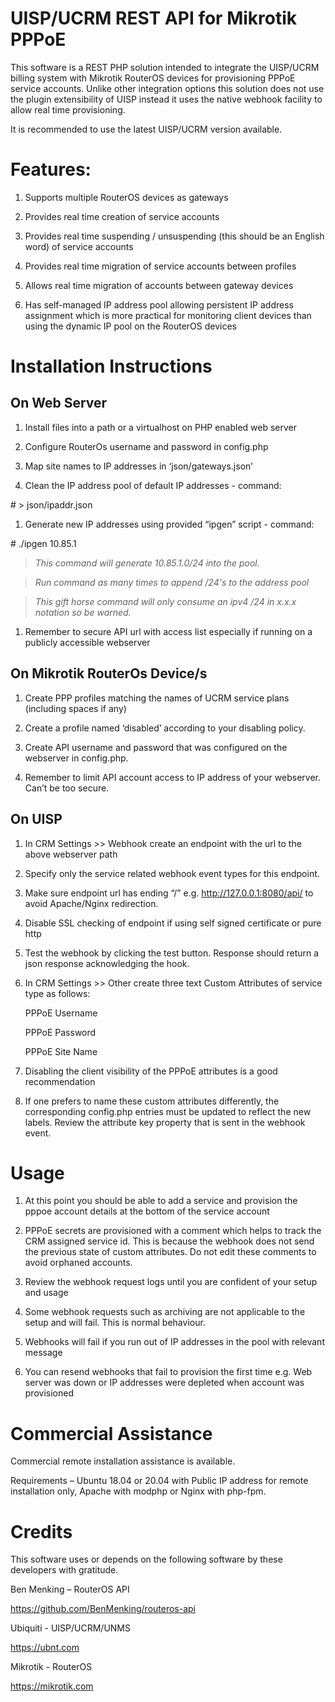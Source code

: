 # UISP/UCRM REST API for Mikrotik PPPoE

This software is a REST PHP solution intended to integrate the UISP/UCRM billing
system with Mikrotik RouterOS devices for provisioning PPPoE service accounts.
Unlike other integration options this solution does not use the plugin
extensibility of UISP instead it uses the native webhook facility to allow real
time provisioning.

It is recommended to use the latest UISP/UCRM version available.

# Features:

1.  Supports multiple RouterOS devices as gateways

2.  Provides real time creation of service accounts

3.  Provides real time suspending / unsuspending (this should be an English
    word) of service accounts

4.  Provides real time migration of service accounts between profiles

5.  Allows real time migration of accounts between gateway devices

6.  Has self-managed IP address pool allowing persistent IP address assignment
    which is more practical for monitoring client devices than using the dynamic
    IP pool on the RouterOS devices

# Installation Instructions

## On Web Server

1.  Install files into a path or a virtualhost on PHP enabled web server

2.  Configure RouterOs username and password in config.php

3.  Map site names to IP addresses in ‘json/gateways.json’

4.  Clean the IP address pool of default IP addresses - command:

\# \> json/ipaddr.json

1.  Generate new IP addresses using provided “ipgen” script - command:

\# ./ipgen 10.85.1

>   *This command will generate 10.85.1.0/24 into the pool.*

>   *Run command as many times to append /24's to the address pool*

>   *This gift horse command will only consume an ipv4 /24 in x.x.x notation so
>   be warned.*

1.  Remember to secure API url with access list especially if running on a
    publicly accessible webserver

## On Mikrotik RouterOs Device/s

1.  Create PPP profiles matching the names of UCRM service plans (including
    spaces if any)

2.  Create a profile named ‘disabled’ according to your disabling policy.

3.  Create API username and password that was configured on the webserver in
    config.php.

4.  Remember to limit API account access to IP address of your webserver. Can’t
    be too secure.

## On UISP

1.  In CRM Settings \>\> Webhook create an endpoint with the url to the above
    webserver path

2.  Specify only the service related webhook event types for this endpoint.

3.  Make sure endpoint url has ending “/” e.g. http://127.0.0.1:8080/api/ to
    avoid Apache/Nginx redirection.

4.  Disable SSL checking of endpoint if using self signed certificate or pure
    http

5.  Test the webhook by clicking the test button. Response should return a json
    response acknowledging the hook.

6.  In CRM Settings \>\> Other create three text Custom Attributes of service
    type as follows:

    PPPoE Username

    PPPoE Password

    PPPoE Site Name

7.  Disabling the client visibility of the PPPoE attributes is a good
    recommendation

8.  If one prefers to name these custom attributes differently, the
    corresponding config.php entries must be updated to reflect the new labels.
    Review the attribute key property that is sent in the webhook event.

# Usage

1.  At this point you should be able to add a service and provision the pppoe
    account details at the bottom of the service account

2.  PPPoE secrets are provisioned with a comment which helps to track the CRM
    assigned service id. This is because the webhook does not send the previous
    state of custom attributes. Do not edit these comments to avoid orphaned
    accounts.

3.  Review the webhook request logs until you are confident of your setup and
    usage

4.  Some webhook requests such as archiving are not applicable to the setup and
    will fail. This is normal behaviour.

5.  Webhooks will fail if you run out of IP addresses in the pool with relevant
    message

6.  You can resend webhooks that fail to provision the first time e.g. Web
    server was down or IP addresses were depleted when account was provisioned

# Commercial Assistance

Commercial remote installation assistance is available.

Requirements – Ubuntu 18.04 or 20.04 with Public IP address for remote
installation only, Apache with modphp or Nginx with php-fpm.

# Credits

This software uses or depends on the following software by these developers with
gratitude.

Ben Menking – RouterOS API

<https://github.com/BenMenking/routeros-api>

Ubiquiti - UISP/UCRM/UNMS

<https://ubnt.com>

Mikrotik - RouterOS

<https://mikrotik.com>
